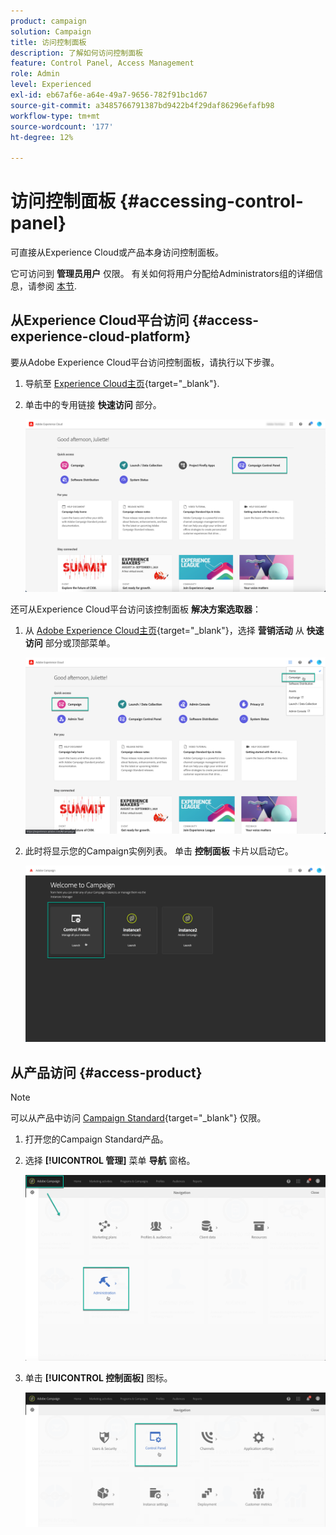```yaml
---
product: campaign
solution: Campaign
title: 访问控制面板
description: 了解如何访问控制面板
feature: Control Panel, Access Management
role: Admin
level: Experienced
exl-id: eb67af6e-a64e-49a7-9656-782f91bc1d67
source-git-commit: a3485766791387bd9422b4f29daf86296efafb98
workflow-type: tm+mt
source-wordcount: '177'
ht-degree: 12%

---
```


# 访问控制面板 {#accessing-control-panel}

可直接从Experience Cloud或产品本身访问控制面板。

它可访问到 **管理员用户** 仅限。 有关如何将用户分配给Administrators组的详细信息，请参阅 [本节](../../discover/using/managing-permissions.md).

## 从Experience Cloud平台访问 {#access-experience-cloud-platform}

要从Adobe Experience Cloud平台访问控制面板，请执行以下步骤。

1. 导航至 [Experience Cloud主页](https://experiencecloud.adobe.com/){target="_blank"}.

1. 单击中的专用链接 **快速访问** 部分。

   ![](assets/do-not-localize/quickaccess.png)

还可从Experience Cloud平台访问该控制面板 **解决方案选取器**：

1. 从 [Adobe Experience Cloud主页](https://experiencecloud.adobe.com/){target="_blank"}，选择 **营销活动** 从 **快速访问** 部分或顶部菜单。

   ![](assets/do-not-localize/control_panel_access1.png)

1. 此时将显示您的Campaign实例列表。 单击 **控制面板** 卡片以启动它。

   ![](assets/do-not-localize/control_panel_access2.png)

## 从产品访问 {#access-product}

>[!NOTE]
>
>可以从产品中访问 [Campaign Standard](https://experienceleague.adobe.com/docs/campaign-standard/using/campaign-standard-home.html?lang=zh-Hans){target="_blank"} 仅限。

1. 打开您的Campaign Standard产品。

1. 选择 **[!UICONTROL 管理]** 菜单 **导航** 窗格。

   ![](assets/control_panel_access3.png)

1. 单击 **[!UICONTROL 控制面板]** 图标。

   ![](assets/control_panel_access4.png)
